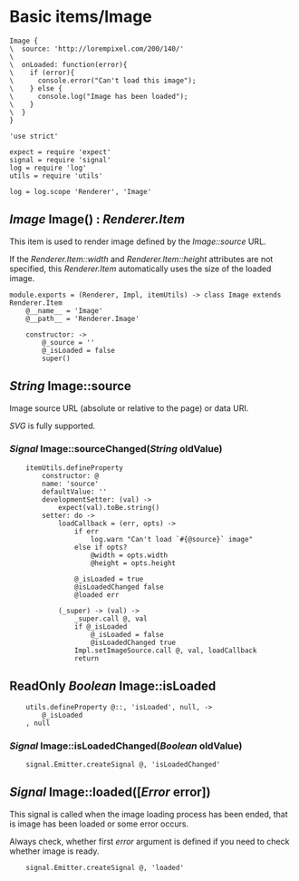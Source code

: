 Basic items/Image
=================

```style
Image {
\  source: 'http://lorempixel.com/200/140/'
\
\  onLoaded: function(error){
\    if (error){
\      console.error("Can't load this image");
\    } else {
\      console.log("Image has been loaded");
\    }
\  }
}
```

	'use strict'

	expect = require 'expect'
	signal = require 'signal'
	log = require 'log'
	utils = require 'utils'

	log = log.scope 'Renderer', 'Image'

*Image* Image() : *Renderer.Item*
---------------------------------

This item is used to render image defined by the *Image::source* URL.

If the *Renderer.Item::width* and *Renderer.Item::height* attributes are not
specified, this *Renderer.Item* automatically uses the size of the loaded image.

	module.exports = (Renderer, Impl, itemUtils) -> class Image extends Renderer.Item
		@__name__ = 'Image'
		@__path__ = 'Renderer.Image'

		constructor: ->
			@_source = ''
			@_isLoaded = false
			super()

*String* Image::source
----------------------

Image source URL (absolute or relative to the page) or data URI.

*SVG* is fully supported.

### *Signal* Image::sourceChanged(*String* oldValue)

		itemUtils.defineProperty
			constructor: @
			name: 'source'
			defaultValue: ''
			developmentSetter: (val) ->
				expect(val).toBe.string()
			setter: do ->
				loadCallback = (err, opts) ->
					if err
						log.warn "Can't load `#{@source}` image"
					else if opts?
						@width = opts.width
						@height = opts.height

					@_isLoaded = true
					@isLoadedChanged false
					@loaded err

				(_super) -> (val) ->
					_super.call @, val
					if @_isLoaded
						@_isLoaded = false
						@isLoadedChanged true
					Impl.setImageSource.call @, val, loadCallback
					return

ReadOnly *Boolean* Image::isLoaded
----------------------------------

		utils.defineProperty @::, 'isLoaded', null, ->
			@_isLoaded
		, null

### *Signal* Image::isLoadedChanged(*Boolean* oldValue)

		signal.Emitter.createSignal @, 'isLoadedChanged'

*Signal* Image::loaded([*Error* error])
---------------------------------------

This signal is called when the image loading process has been ended, that is
image has been loaded or some error occurs.

Always check, whether first *error* argument is defined if you need to check
whether image is ready.

		signal.Emitter.createSignal @, 'loaded'
